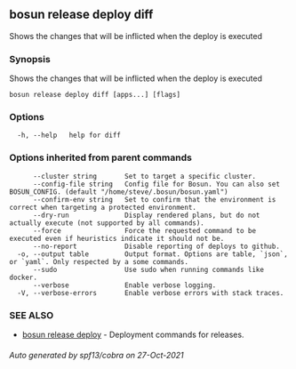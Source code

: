 ## bosun release deploy diff

Shows the changes that will be inflicted when the deploy is executed

### Synopsis

Shows the changes that will be inflicted when the deploy is executed

```
bosun release deploy diff [apps...] [flags]
```

### Options

```
  -h, --help   help for diff
```

### Options inherited from parent commands

```
      --cluster string       Set to target a specific cluster.
      --config-file string   Config file for Bosun. You can also set BOSUN_CONFIG. (default "/home/steve/.bosun/bosun.yaml")
      --confirm-env string   Set to confirm that the environment is correct when targeting a protected environment.
      --dry-run              Display rendered plans, but do not actually execute (not supported by all commands).
      --force                Force the requested command to be executed even if heuristics indicate it should not be.
      --no-report            Disable reporting of deploys to github.
  -o, --output table         Output format. Options are table, `json`, or `yaml`. Only respected by a some commands.
      --sudo                 Use sudo when running commands like docker.
      --verbose              Enable verbose logging.
  -V, --verbose-errors       Enable verbose errors with stack traces.
```

### SEE ALSO

* [bosun release deploy](bosun_release_deploy.md)	 - Deployment commands for releases.

###### Auto generated by spf13/cobra on 27-Oct-2021
